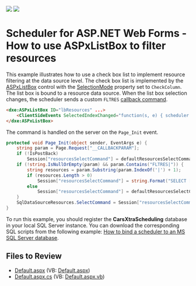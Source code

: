 <!-- default badges list -->
[![](https://img.shields.io/badge/Open_in_DevExpress_Support_Center-FF7200?style=flat-square&logo=DevExpress&logoColor=white)](https://supportcenter.devexpress.com/ticket/details/E3783)
[![](https://img.shields.io/badge/📖_How_to_use_DevExpress_Examples-e9f6fc?style=flat-square)](https://docs.devexpress.com/GeneralInformation/403183)
<!-- default badges end -->

# Scheduler for ASP.NET Web Forms - How to use ASPxListBox to filter resources

This example illustrates how to use a check box list to implement resource filtering at the data source level. The check box list is implemented by the [ASPxListBox](https://docs.devexpress.com/AspNet/DevExpress.Web.ASPxListBox) control with the [SelectionMode](https://docs.devexpress.com/AspNet/DevExpress.Web.ASPxListBox.SelectionMode) property set to `CheckColumn`. The list box is bound to a resource data source. When the list box selection changes, the scheduler sends a custom `FLTRES` [callback command](https://docs.devexpress.com/AspNet/5462/components/scheduler/concepts/callback-commands).

```aspx
<dxe:ASPxListBox ID="lbResources" ...>
    <ClientSideEvents SelectedIndexChanged="function(s, e) { scheduler.RaiseCallback('FLTRES|' + s.GetSelectedValues().join(',')); }" />
</dxe:ASPxListBox>
```

The command is handled on the server on the `Page_Init` event.

```cs
protected void Page_Init(object sender, EventArgs e) {
    string param = Page.Request["__CALLBACKPARAM"]; 
    if (!IsPostBack)
        Session["resourcesSelectCommand"] = defaultResourcesSelectCommand; 
    if (!string.IsNullOrEmpty(param) && param.Contains("FLTRES|")) {
        string resources = param.Substring(param.IndexOf('|') + 1);
        if (resources.Length > 0)
            Session["resourcesSelectCommand"] = string.Format("SELECT [ID], [Model] FROM [Cars] WHERE [ID] IN ({0})", resources);
        else
            Session["resourcesSelectCommand"] = defaultResourcesSelectCommand;
    } 
    SqlDataSourceResources.SelectCommand = Session["resourcesSelectCommand"].ToString();
}
```

To run this example, you should register the **CarsXtraScheduling** database in your local SQL Server instance. You can download the corresponding SQL scripts from the following example: [How to bind a scheduler to an MS SQL Server database](https://github.com/DevExpress-Examples/asp-net-web-forms-scheduler-bind-to-sql).

## Files to Review

* [Default.aspx](./CS/WebSite/Default.aspx) (VB: [Default.aspx](./VB/WebSite/Default.aspx))
* [Default.aspx.cs](./CS/WebSite/Default.aspx.cs) (VB: [Default.aspx.vb](./VB/WebSite/Default.aspx.vb))
